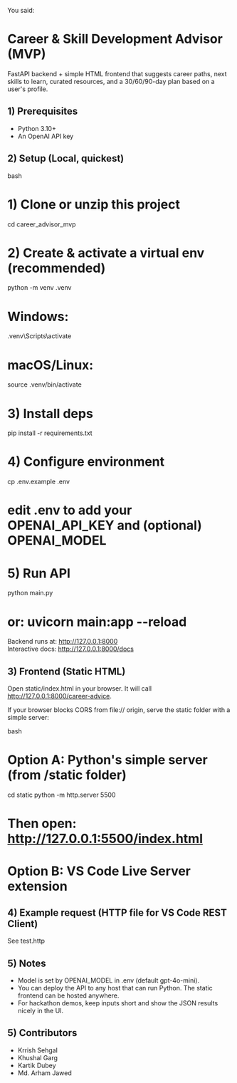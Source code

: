 You said:

# Career & Skill Development Advisor (MVP)

FastAPI backend + simple HTML frontend that suggests career paths, next skills to learn, curated resources, and a 30/60/90-day plan based on a user's profile.

## 1) Prerequisites
- Python 3.10+
- An OpenAI API key

## 2) Setup (Local, quickest)

bash
# 1) Clone or unzip this project
cd career_advisor_mvp

# 2) Create & activate a virtual env (recommended)
python -m venv .venv
# Windows:
.venv\Scripts\activate
# macOS/Linux:
source .venv/bin/activate

# 3) Install deps
pip install -r requirements.txt

# 4) Configure environment
cp .env.example .env
# edit .env to add your OPENAI_API_KEY and (optional) OPENAI_MODEL

# 5) Run API
python main.py
# or: uvicorn main:app --reload


Backend runs at: http://127.0.0.1:8000  
Interactive docs: http://127.0.0.1:8000/docs

## 3) Frontend (Static HTML)
Open static/index.html in your browser. It will call http://127.0.0.1:8000/career-advice.

If your browser blocks CORS from file:// origin, serve the static folder with a simple server:

bash
# Option A: Python's simple server (from /static folder)
cd static
python -m http.server 5500
# Then open: http://127.0.0.1:5500/index.html

# Option B: VS Code Live Server extension


## 4) Example request (HTTP file for VS Code REST Client)
See test.http

## 5) Notes
- Model is set by OPENAI_MODEL in .env (default gpt-4o-mini).
- You can deploy the API to any host that can run Python. The static frontend can be hosted anywhere.
- For hackathon demos, keep inputs short and show the JSON results nicely in the UI.

## 5) Contributors
- Krrish Sehgal
- Khushal Garg
- Kartik Dubey
- Md. Arham Jawed